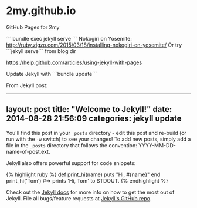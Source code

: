 2my.github.io
=============

GitHub Pages for 2my

´´´
bundle exec jekyll serve
´´´
Nokogiri on Yosemite: http://ruby.zigzo.com/2015/03/18/installing-nokogiri-on-yosemite/
Or try ´´´jekyll serve´´´ from blog dir  

https://help.github.com/articles/using-jekyll-with-pages

Update Jekyll with ´´´bundle update´´´

From Jekyll post:

---
layout: post
title:  "Welcome to Jekyll!"
date:   2014-08-28 21:56:09
categories: jekyll update
---

You'll find this post in your `_posts` directory - edit this post and re-build (or run with the `-w` switch) to see your changes!
To add new posts, simply add a file in the `_posts` directory that follows the convention: YYYY-MM-DD-name-of-post.ext.

Jekyll also offers powerful support for code snippets:

{% highlight ruby %}
def print_hi(name)
  puts "Hi, #{name}"
end
print_hi('Tom')
#=> prints 'Hi, Tom' to STDOUT.
{% endhighlight %}

Check out the [Jekyll docs][jekyll] for more info on how to get the most out of Jekyll. File all bugs/feature requests at [Jekyll's GitHub repo][jekyll-gh].

[jekyll-gh]: https://github.com/mojombo/jekyll
[jekyll]:    http://jekyllrb.com
